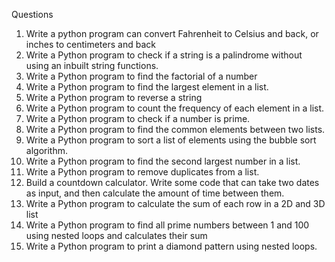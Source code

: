 Questions 

1.	Write a python program can convert Fahrenheit to Celsius and back, or inches to centimeters and back
2.	Write a Python program to check if a string is a palindrome without using an inbuilt string functions.
3.	Write a Python program to find the factorial of a number
4.	Write a Python program to find the largest element in a list.
5.	Write a Python program to reverse a string
6.	Write a Python program to count the frequency of each element in a list.
7.	Write a Python program to check if a number is prime.
8.	Write a Python program to find the common elements between two lists.
9.	Write a Python program to sort a list of elements using the bubble sort algorithm.
10.	Write a Python program to find the second largest number in a list.
11.	Write a Python program to remove duplicates from a list. 
12.	Build a countdown calculator. Write some code that can take two dates as input, and then calculate the amount of time between them.
13.	Write a Python program to calculate the sum of each row in a 2D and 3D list
14.	Write a Python program to find all prime numbers between 1 and 100 using nested loops and calculates their sum
15.	Write a Python program to print a diamond pattern using nested loops.

